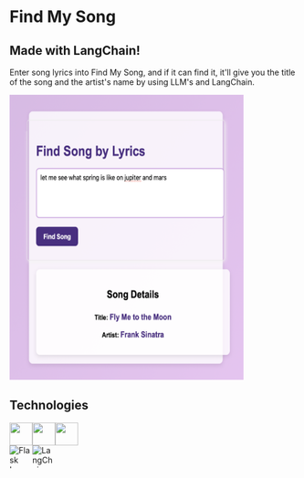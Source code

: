 # Find My Song

## Made with LangChain!

Enter song lyrics into Find My Song, and if it can find it, it'll give you the title of the song and the artist's name by using LLM's and LangChain.

<img src="./images/findmysongpic.png" alt="screenshot of project user interface" width="410" height="500">

## Technologies

<div style="display: flex; flex-wrap: wrap;">
    <img src="https://cdn.jsdelivr.net/gh/devicons/devicon/icons/python/python-original.svg" width="40" height="40" />
    <img src="https://cdn.jsdelivr.net/gh/devicons/devicon/icons/html5/html5-original.svg" width="40" height="40" />
    <img src="https://cdn.jsdelivr.net/gh/devicons/devicon/icons/css3/css3-original.svg" width="40" height="40" />
</div>

<div style="display: flex; flex-wrap: wrap;">
    <img src="https://repository-images.githubusercontent.com/596892/cc2c69ec-9251-4b33-8283-b86a8659c9cb" alt="Flask Logo" width="40" height="40"/>
    <img src="https://api.nuget.org/v3-flatcontainer/langchain.databases.chroma/0.13.1-dev.22/icon" alt="LangChain Logo" width="40" height="40"/>
</div>

